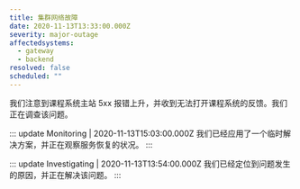 ```yaml
---
title: 集群网络故障
date: 2020-11-13T13:33:00.000Z
severity: major-outage
affectedsystems:
  - gateway
  - backend
resolved: false
scheduled: ""
---
```

我们注意到课程系统主站 5xx 报错上升，并收到无法打开课程系统的反馈。我们正在调查该问题。

::: update Monitoring | 2020-11-13T15:03:00.000Z
我们已经应用了一个临时解决方案，并正在观察服务恢复的状况。
:::

::: update Investigating | 2020-11-13T13:54:00.000Z
我们已经定位到问题发生的原因，并正在解决该问题。
:::